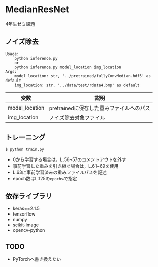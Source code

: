 # MedianResNet

4年生ゼミ課題

## ノイズ除去

```
Usage: 
    python inference.py
    or
    python inference.py model_location img_location
Args:
    model_location: str, '../pretrained/fullyConvMedian.hdf5' as default
    img_location: str, '../data/test/rdata4.bmp' as default
```

|変数|説明|
|----|----|
|model_location|pretrainedに保存した重みファイルへのパス|
|img_location|ノイズ除去対象ファイル|

## トレーニング

```
$ python train.py
```

* 0から学習する場合は，L.56~57のコメントアウトを外す
* 事前学習した重みを引き継ぐ場合は，L.61~69を使用
* L.63に事前学習済みの重みファイルパスを記述
* epoch数はL.125の`epochs`で指定

## 依存ライブラリ

* keras==2.1.5
* tensorflow
* numpy
* scikit-image
* opencv-python

## TODO

* PyTorchへ書き換えたい